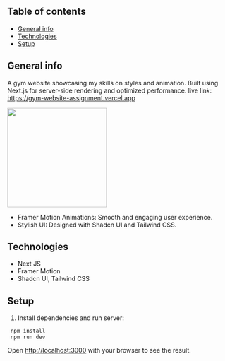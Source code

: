 ## Table of contents
* [General info](#general-info)
* [Technologies](#technologies)
* [Setup](#setup)

## General info

A gym website showcasing my skills on styles and animation. Built using Next.js for server-side rendering and optimized performance.
live link: https://gym-website-assignment.vercel.app

<img src="https://github.com/user-attachments/assets/80f15eae-0a4e-4479-9030-4186dcea73ad" height="225" >


* Framer Motion Animations: Smooth and engaging user experience.
* Stylish UI: Designed with Shadcn UI and Tailwind CSS.


## Technologies
* Next JS
* Framer Motion
* Shadcn UI, Tailwind CSS
	
## Setup

1. Install dependencies and run server:
```
 npm install
 npm run dev
```
Open [http://localhost:3000](http://localhost:3000) with your browser to see the result.

